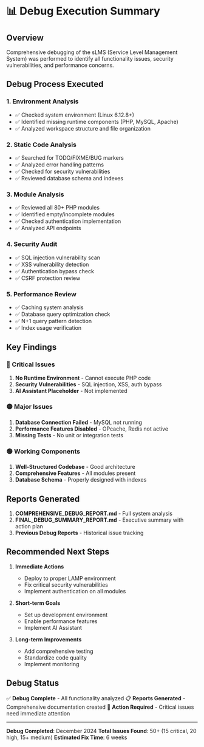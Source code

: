 # 📊 Debug Execution Summary

## Overview
Comprehensive debugging of the sLMS (Service Level Management System) was performed to identify all functionality issues, security vulnerabilities, and performance concerns.

## Debug Process Executed

### 1. **Environment Analysis**
- ✅ Checked system environment (Linux 6.12.8+)
- ✅ Identified missing runtime components (PHP, MySQL, Apache)
- ✅ Analyzed workspace structure and file organization

### 2. **Static Code Analysis**
- ✅ Searched for TODO/FIXME/BUG markers
- ✅ Analyzed error handling patterns
- ✅ Checked for security vulnerabilities
- ✅ Reviewed database schema and indexes

### 3. **Module Analysis**
- ✅ Reviewed all 80+ PHP modules
- ✅ Identified empty/incomplete modules
- ✅ Checked authentication implementation
- ✅ Analyzed API endpoints

### 4. **Security Audit**
- ✅ SQL injection vulnerability scan
- ✅ XSS vulnerability detection
- ✅ Authentication bypass check
- ✅ CSRF protection review

### 5. **Performance Review**
- ✅ Caching system analysis
- ✅ Database query optimization check
- ✅ N+1 query pattern detection
- ✅ Index usage verification

## Key Findings

### 🔴 Critical Issues
1. **No Runtime Environment** - Cannot execute PHP code
2. **Security Vulnerabilities** - SQL injection, XSS, auth bypass
3. **AI Assistant Placeholder** - Not implemented

### 🟡 Major Issues
1. **Database Connection Failed** - MySQL not running
2. **Performance Features Disabled** - OPcache, Redis not active
3. **Missing Tests** - No unit or integration tests

### 🟢 Working Components
1. **Well-Structured Codebase** - Good architecture
2. **Comprehensive Features** - All modules present
3. **Database Schema** - Properly designed with indexes

## Reports Generated

1. **COMPREHENSIVE_DEBUG_REPORT.md** - Full system analysis
2. **FINAL_DEBUG_SUMMARY_REPORT.md** - Executive summary with action plan
3. **Previous Debug Reports** - Historical issue tracking

## Recommended Next Steps

1. **Immediate Actions**
   - Deploy to proper LAMP environment
   - Fix critical security vulnerabilities
   - Implement authentication on all modules

2. **Short-term Goals**
   - Set up development environment
   - Enable performance features
   - Implement AI Assistant

3. **Long-term Improvements**
   - Add comprehensive testing
   - Standardize code quality
   - Implement monitoring

## Debug Status

✅ **Debug Complete** - All functionality analyzed
📋 **Reports Generated** - Comprehensive documentation created
🚨 **Action Required** - Critical issues need immediate attention

---

**Debug Completed**: December 2024
**Total Issues Found**: 50+ (15 critical, 20 high, 15+ medium)
**Estimated Fix Time**: 6 weeks
